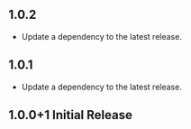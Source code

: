 ## 1.0.2

 - Update a dependency to the latest release.

## 1.0.1

 - Update a dependency to the latest release.

## 1.0.0+1 Initial Release
